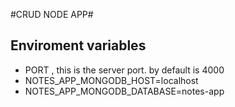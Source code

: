 #CRUD NODE APP#
## Enviroment variables 
* PORT , this is the server port. by default is 4000
* NOTES_APP_MONGODB_HOST=localhost
* NOTES_APP_MONGODB_DATABASE=notes-app